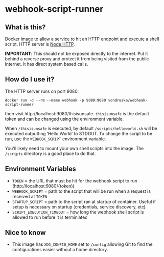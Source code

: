 # webhook-script-runner

## What is this?
Docker image to allow a service to hit an HTTP endpoint and execute a shell script. HTTP server is [Node HTTP](https://nodejs.org/api/http.html).

**IMPORTANT**: This should not be exposed directly to the internet. Put it behind a reverse proxy and protect it from being visited from the public internet. It has direct system based calls. 

## How do I use it?

The HTTP server runs on port 9080.

```
docker run -d --rm --name webhook -p 9080:9080 vondruska/webhook-script-runner
```

then visit http://localhost:9080/thisisunsafe. `thisisunsafe` is the default token and can be changed using the environment variable.

When `/thisisunsafe` is executed, by default `/scripts/helloworld.sh` will be executed outputting 'Hello World' to STDOUT. To change the script to be run, use the `WEBHOOK_SCRIPT` environment variable.

You'll likely need to mount your own shell scripts into the image. The `/scripts` directory is a good place to do that.

## Environment Variables

* `TOKEN` = the URL that must be hit for the webhook script to run (http://localhost:9080/{token})
* `WEBHOOK_SCRIPT` = path to the script that will be run when a request is received at `TOKEN`
* `STARTUP_SCRIPT` = path to the script ran at startup of container. Useful if setup is necessary on startup (credentials, service discovery, etc)
* `SCRIPT_EXECUTION_TIMEOUT` = how long the webhook shell script is allowed to run before it is terminiated

## Nice to know

* This image has `XDG_CONFIG_HOME` set to `/config` allowing Git to find the configurations easier without a home directory.